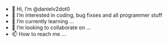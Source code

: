 - 👋 Hi, I’m @danielv2dot0
- 👀 I’m interested in coding, bug fixses and all programmer stuff
- 🌱 I’m currently learning ...
- 💞️ I’m looking to collaborate on ...
- 📫 How to reach me ...

<!---
danielv2dot0/danielv2dot0 is a ✨ special ✨ repository because its `README.md` (this file) appears on your GitHub profile.
You can click the Preview link to take a look at your changes.
--->
